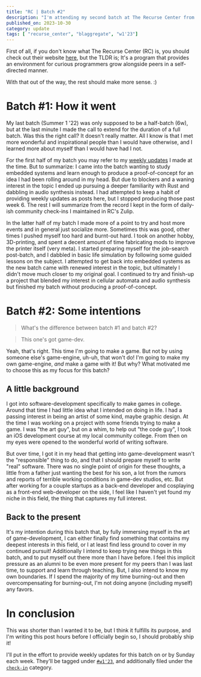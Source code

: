 ```yaml
---
title: "RC | Batch #2"
description: "I'm attending my second batch at The Recurse Center from Oct 30th to Feb 9th (14w 4d). Here's a quick reflection on my last batch, and what I plan to accomplish during the next one."
published_on: 2023-10-30
category: update
tags: [ "recurse_center", "blaggregate", "w1'23"]
---
```


First of all, if you don't know what The Recurse Center (RC) is, you should check out their website [here](https://recurse.com), but the TLDR is; It's a program that provides an environment for curious programmers grow alongside peers in a self-directed manner.

With that out of the way, the rest should make more sense. :)

# Batch #1: How it went

My last batch (Summer 1 '22) was only supposed to be a half-batch (6w), but at the last minute I made the call to extend for the duration of a full batch. Was this the right call? It doesn't really matter. All I know is that I met more wonderful and inspirational people than I would have otherwise, and I learned more about myself than I would have had I not.

For the first half of my batch you may refer to my [weekly updates](/tags/s1-22) I made at the time. But to summarize: I came into the batch wanting to study embedded systems and learn enough to produce a proof-of-concept for an idea I had been rolling around in my head. But due to blockers and a waning interest in the topic I ended up pursuing a deeper familiarity with Rust and dabbling in audio synthesis instead. I had attempted to keep a habit of providing weekly updates as posts here, but I stopped producing those past week 6. The rest I will summarize from the record I kept in the form of daily-ish community check-ins I maintained in RC's Zulip.

In the latter half of my batch I made more of a point to try and host more events and in general just socialize more. Sometimes this was good, other times I pushed myself too hard and burnt-out hard. I took on another hobby, 3D-printing, and spent a decent amount of time fabricating mods to improve the printer itself (very meta). I started preparing myself for the job-search post-batch, and I dabbled in basic life simulation by following some guided lessons on the subject. I attempted to get back into embedded systems as the new batch came with renewed interest in the topic, but ultimately I didn't move much closer to my original goal. I continued to try and finish-up a project that blended my interest in cellular automata and audio synthesis but finished my batch without producing a proof-of-concept.

# Batch #2: Some intentions

> What's the difference between batch #1 and batch #2? 

> This one's got game-dev.

Yeah, that's right. This time I'm going to make a game. But not by using someone else's game-engine, uh-uh, that won't do! I'm going to make my own game-engine, *and* make a game with it! But why? What motivated me to choose this as my focus for this batch?

## A little background

I got into software-development specifically to make games in college. Around that time I had little idea what I intended on doing in life. I had a passing interest in being an artist of some kind, maybe graphic design. At the time I was working on a project with some friends trying to make a game. I was "the art guy", but on a whim, to help out "the code guy", I took an iOS development course at my local community college. From then on my eyes were opened to the wonderful world of writing software.

But over time, I got it in my head that getting into game-development wasn't the "responsible" thing to do, and that I should prepare myself to write "real" software. There was no single point of origin for these thoughts, a little from a father just wanting the best for his son, a lot from the rumors and reports of terrible working conditions in game-dev studios, etc. But after working for a couple startups as a back-end developer and cosplaying as a front-end web-developer on the side, I feel like I haven't yet found my niche in this field, the thing that captures my full interest.

## Back to the present

It's my intention during this batch that, by fully immersing myself in the art of game-development, I can either finally find something that contains my deepest interests in this field, or I at least find less ground to cover in my continued pursuit! Additionally I intend to keep trying new things in this batch, and to put myself out there more than I have before. I feel this implicit pressure as an alumni to be even more present for my peers than I was last time, to support and learn through teaching. But, I also intend to know my own boundaries. If I spend the majority of my time burning-out and then overcompensating for burning-out, I'm not doing anyone (including myself) any favors.

# In conclusion

This was shorter than I wanted it to be, but I think it fulfills its purpose, and I'm writing this post hours before I officially begin so, I should probably ship it!

I'll put in the effort to provide weekly updates for this batch on or by Sunday each week. They'll be tagged under [`#w1'23`](/tags/w1-23), and additionally filed under the [`check-in`](/categories/check-in) category.

